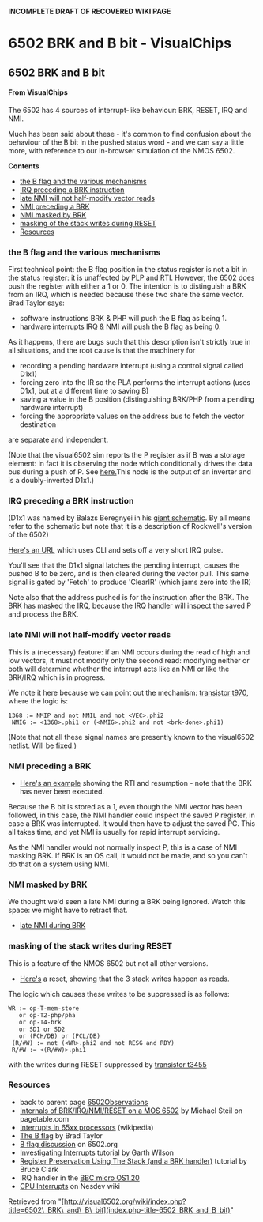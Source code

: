**INCOMPLETE DRAFT OF RECOVERED WIKI PAGE**

# 6502 BRK and B bit - VisualChips

## 6502 BRK and B bit

#### From VisualChips

The 6502 has 4 sources of interrupt-like behaviour: BRK, RESET, IRQ and NMI.

Much has been said about these - it's common to find confusion about the behaviour of the B bit in the pushed status word - and we can say a little more, with reference to our in-browser simulation of the NMOS 6502.

**Contents**

- [the B flag and the various mechanisms](#the-b-flag-and-the-various-mechanisms)
- [IRQ preceding a BRK instruction](#irq-preceding-a-brk-instruction)
- [late NMI will not half-modify vector reads](#late-nmi-will-not-half-modify-vector-reads)
- [NMI preceding a BRK](#nmi-preceding-a-brk)
- [NMI masked by BRK](#nmi-masked-by-brk)
- [masking of the stack writes during RESET](#masking-of-the-stack-writes-during-reset)
- [Resources](#resources)

### the B flag and the various mechanisms

First technical point: the B flag position in the status register is not a bit in the status register: it is unaffected by PLP and RTI. However, the 6502 does push the register with either a 1 or 0. The intention is to distinguish a BRK from an IRQ, which is needed because these two share the same vector.  Brad Taylor says:

- software instructions BRK & PHP will push the B flag as being 1.
- hardware interrupts IRQ & NMI will push the B flag as being 0.

As it happens, there are bugs such that this description isn't strictly true in all situations, and the root cause is that the machinery for

- recording a pending hardware interrupt  (using a control signal called D1x1)
- forcing zero into the IR so the PLA performs the interrupt actions (uses D1x1, but at a different time to saving B)
- saving a value in the B position (distinguishing BRK/PHP from a pending hardware interrupt)
- forcing the appropriate values on the address bus to fetch the vector destination

are separate and independent.

(Note that the visual6502 sim reports the P register as if B was a storage element: in fact it is observing the node which conditionally drives the data bus during a push of P. See [here.](http://visual6502.org/JSSim/expert.html?nosim=t&find=p4&panx=431.8&pany=310.8&zoom=10.7)This node is the output of an inverter and is a doubly-inverted D1x1.)

### IRQ preceding a BRK instruction

(D1x1 was named by Balazs Beregnyei in his [giant schematic](http://www.downloads.reactivemicro.com/Public/Electronics/CPU/6502%!S(MISSING)chematic.pdf).  By all means refer to the schematic but note that it is a description of Rockwell's version of the 6502)

[Here's an URL](http://visual6502.org/JSSim/expert.html?graphics=f&a=0&d=58eaeaea&irq0=5&irq1=6&steps=36&loglevel=3&logmore=irq,D1x1,DPControl) which uses CLI and sets off a very short IRQ pulse.

You'll see that the D1x1 signal latches the pending interrupt, causes the pushed B to be zero, and is then cleared during the vector pull. This same signal is gated by 'Fetch' to produce 'ClearIR' (which jams zero into the IR)

Note also that the address pushed is for the instruction after the BRK. The BRK has masked the IRQ, because the IRQ handler will inspect the saved P and process the BRK.

### late NMI will not half-modify vector reads

This is a (necessary) feature: if an NMI occurs during the read of high and low vectors, it must not modify only the second read: modifying neither or both will determine whether the interrupt acts like an NMI or like the BRK/IRQ which is in progress.

We note it here because we can point out the mechanism: [transistor t970](http://visual6502.org/JSSim/expert.html?nosim=t&find=t970&panx=52.2&pany=123.3&zoom=12.4), where the logic is:

```
1368 := NMIP and not NMIL and not <VEC>.phi2
 NMIG := <1368>.phi1 or (<NMIG>.phi2 and not <brk-done>.phi1)
```

(Note that not all these signal names are presently known to the visual6502 netlist. Will be fixed.)

### NMI preceding a BRK

- [Here's an example](http://visual6502.org/JSSim/expert.html?graphics=f&a=fffa&d=4040&a=4040&d=40&a=0&d=58ea00eaea&nmi0=7&steps=36&loglevel=3&logmore=irq,nmi,res,D1x1) showing the RTI and resumption - note that the BRK has never been executed.

Because the B bit is stored as a 1, even though the NMI vector has been followed, in this case, the NMI handler could inspect the saved P register, in case a BRK was interrupted. It would then have to adjust the saved PC. This all takes time, and yet NMI is usually for rapid interrupt servicing.

As the NMI handler would not normally inspect P, this is a case of NMI masking BRK. If BRK is an OS call, it would not be made, and so you can't do that on a system using NMI.

### NMI masked by BRK

We thought we'd seen a late NMI during a BRK being ignored. Watch this space: we might have to retract that.

- [late NMI during BRK](http://visual6502.org/JSSim/expert.html?graphics=f&a=0&d=58ea00eaea&nmi0=17&steps=36&loglevel=3&logmore=irq,nmi,brk-done,D1x1,INTG,264,202,629,967,646,480)

### masking of the stack writes during RESET

This is a feature of the NMOS 6502 but not all other versions.

- [Here's](http://visual6502.org/JSSim/expert.html?graphics=f&a=0&d=58ea00eaea&reset0=4&reset1=8&steps=36&loglevel=3&logmore=irq,nmi,res,brk-done) a reset, showing that the 3 stack writes happen as reads.

The logic which causes these writes to be suppressed is as follows:

```
WR := op-T-mem-store
   or op-T2-php/pha
   or op-T4-brk
   or SD1 or SD2
   or (PCH/DB) or (PCL/DB)
 (R/#W) := not (<WR>.phi2 and not RESG and RDY)
 R/#W := <(R/#W)>.phi1
```

with the writes during RESET suppressed by [transistor t3455](http://visual6502.org/JSSim/expert.html?nosim=t&find=t3455&panx=392.1&pany=199.6&zoom=12.4)

### Resources

- back to parent page [6502Observations](index.php-title-6502Observations)
- [Internals of BRK/IRQ/NMI/RESET on a MOS 6502](http://www.pagetable.com/?p=410) by Michael Steil on pagetable.com
- [Interrupts in 65xx processors](http://en.wikipedia.org/wiki/Interrupts_in_65xx_processors) (wikipedia)
- [The B flag](http://nesdev.parodius.com/the%27B%20flag%!&(MISSING)%!B(MISSING)RK%!i(MISSING)nstruction.txt) by Brad Taylor
- [B flag discussion](http://forum.6502.org/viewtopic.php?p=13036#13036) on 6502.org
- [Investigating Interrupts](http://www.6502.org/tutorials/interrupts.html) tutorial by Garth Wilson
- [Register Preservation Using The Stack (and a BRK handler)](http://www.6502.org/tutorials/register_preservation.html) tutorial by Bruce Clark
- IRQ handler in the [BBC micro OS1.20](http://mdfs.net/Docs/Comp/BBC/OS1-20/DC1C)
- [CPU Interrupts](http://wiki.nesdev.com/w/index.php/CPU_interrupts) on Nesdev wiki

Retrieved from "[http://visual6502.org/wiki/index.php?title=6502\_BRK\_and\_B\_bit](index.php-title-6502_BRK_and_B_bit)"


